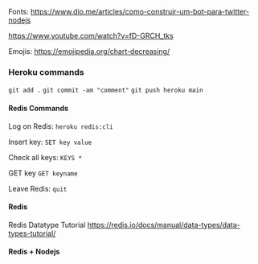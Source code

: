 Fonts:
https://www.dio.me/articles/como-construir-um-bot-para-twitter-nodejs

https://www.youtube.com/watch?v=fD-GRCH_tks

Emojis:
https://emojipedia.org/chart-decreasing/


### Heroku commands
`git add .`
`git commit -am "comment"`
`git push heroku main`

#### Redis Commands
Log on Redis:
`heroku redis:cli`

Insert key:
`SET key value`

Check all keys:
`KEYS *`

GET key
`GET keyname`

Leave Redis:
`quit`


#### Redis
Redis Datatype Tutorial
https://redis.io/docs/manual/data-types/data-types-tutorial/

#### Redis + Nodejs